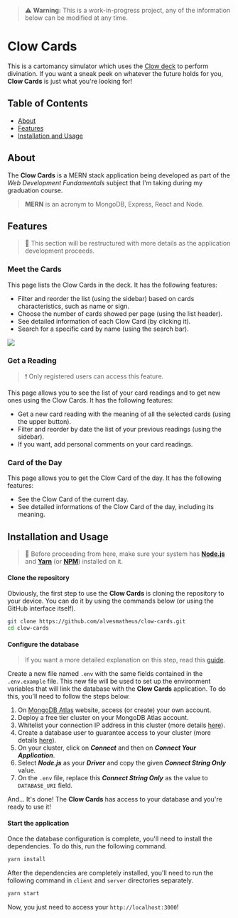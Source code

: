 > :warning: **Warning:** This is a work-in-progress project, any of the information below can be modified at any time.

# Clow Cards

This is a cartomancy simulator which uses the [Clow deck](https://ccsakura.fandom.com/wiki/Clow_Cards) to perform divination. If you want a sneak peek on whatever the future holds for you, **Clow Cards** is just what you're looking for!

## Table of Contents

-  [About](#about)
-  [Features](#features)
-  [Installation and Usage](#installation-and-usage)

## About

The **Clow Cards** is a MERN stack application being developed as part of the *Web Development Fundamentals* subject that I'm taking during my graduation course.

> **MERN** is an acronym to MongoDB, Express, React and Node.

## Features

> :small_red_triangle_down: This section will be restructured with more details as the application development proceeds.

### **Meet the Cards**

This page lists the Clow Cards in the deck. It has the following features:

- Filter and reorder the list (using the sidebar) based on cards characteristics, such as name or sign.
- Choose the number of cards showed per page (using the list header).
- See detailed information of each Clow Card (by clicking it).
- Search for a specific card by name (using the search bar).

![](https://i.imgur.com/ytLk91o.png)

### **Get a Reading**

> :heavy_exclamation_mark: Only registered users can access this feature.

This page allows you to see  the list of your card readings and to get new ones using the Clow Cards. It has the following features:

- Get a new card reading with the meaning of all the selected cards (using the upper button).
- Filter and reorder by date the list of your previous readings (using the sidebar).
- If you want, add personal comments on your card readings.

### **Card of the Day**

This page allows you to get the Clow Card of the day. It has the following features:

- See the Clow Card of the current day.
- See detailed informations of the Clow Card of the day, including its meaning.

## Installation and Usage

> :small_red_triangle_down: Before proceeding from here, make sure your system has **[Node.js](https://nodejs.org/en/)** and **[Yarn](https://yarnpkg.com/)** (or **[NPM](https://www.npmjs.com/)**) installed on it.


#### Clone the repository

Obviously, the first step to use the **Clow Cards** is cloning the repository to your device. You can do it by using the commands below (or using the GitHub interface itself).

```sh
git clone https://github.com/alvesmatheus/clow-cards.git
cd clow-cards
```

#### Configure the database

> If you want a more detailed explanation on this step, read this [guide](https://docs.atlas.mongodb.com/getting-started/).

Create a new file named `.env` with the same fields contained in the `.env.example` file. This new file will be used to  set up the environment variables that will link the database with the **Clow Cards** application. To do this, you'll need to follow the steps below.

1. On [MongoDB Atlas](https://www.mongodb.com/cloud/atlas) website, access (or create) your own account.
3. Deploy a free tier cluster on your MongoDB Atlas account.
4. Whitelist your connection IP address in this cluster (more details [here](https://docs.atlas.mongodb.com/tutorial/whitelist-connection-ip-address/)).
5. Create a database user to guarantee access to your cluster (more details [here](https://docs.atlas.mongodb.com/tutorial/create-mongodb-user-for-cluster/)).
6. On your cluster, click on ***Connect*** and then on ***Connect Your Application***.
7. Select ***Node.js*** as your ***Driver*** and copy the given ***Connect String Only*** value.
8. On the `.env` file, replace this ***Connect String Only*** as the value to `DATABASE_URI` field.

And... It's done! The **Clow Cards** has access to your database and you're ready to use it! 

#### Start the application

Once the database configuration is complete, you'll need to install the dependencies. To do this, run the following command.

```sh
yarn install
```

After the dependencies are completely installed, you'll need to run the following command in `client` and `server` directories separately.

```sh
yarn start
```

Now, you just need to access your `http://localhost:3000`!